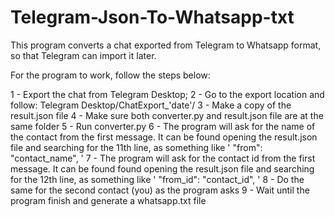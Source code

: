 # Telegram-Json-To-Whatsapp-txt

This program converts a chat exported from Telegram to Whatsapp format, so that Telegram can import it later.

For the program to work, follow the steps below:

1 - Export the chat from Telegram Desktop;
2 - Go to the export location and follow: Telegram Desktop/ChatExport_'date'/
3 - Make a copy of the result.json file
4 - Make sure both converter.py and result.json file are at the same folder
5 - Run converter.py
6 - The program will ask for the name of the contact from the first message. It can be found opening the result.json file and searching for the 11th line, as something like ' "from": "contact_name", '
7 - The program will ask for the contact id from the first message. It can be found found opening the result.json file and searching for the 12th line, as something like ' "from_id": "contact_id", '
8 - Do the same for the second contact (you) as the program asks
9 - Wait until the program finish and generate a whatsapp.txt file
